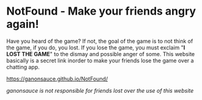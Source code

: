 # NotFound - Make your friends angry again!

Have you heard of the game? If not, the goal of the game is to not think of the game, if you do, you lost. If you lose the game, you must exclaim "**I LOST THE GAME**" to the dismay and possible anger of some. This website basically is a secret link inorder to make your friends lose the game over a chatting app.

https://ganonsauce.github.io/NotFound/

*ganonsauce is not responsible for friends lost over the use of this website*
